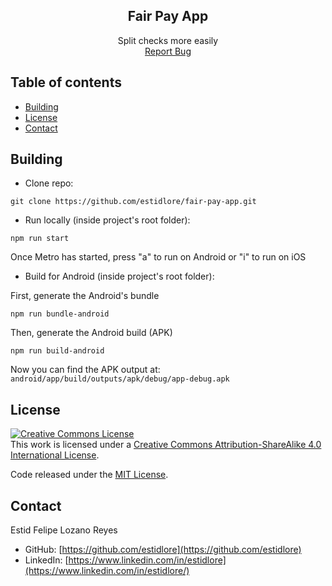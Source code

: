 <!-- HEADER -->

<div align="center">
  <h2 align="center">Fair Pay App</h2>
  <p align="center">
    Split checks more easily
    <br />
    <a href="https://github.com/estidlore/fair-pay/issues">Report Bug</a>
  </p>
</div>

<!-- TABLE OF CONTENTS -->

## Table of contents

- [Building](#building)
- [License](#license)
- [Contact](#contact)

<!-- BUILDING -->

## Building

- Clone repo:

```
git clone https://github.com/estidlore/fair-pay-app.git
```

- Run locally (inside project's root folder):

```
npm run start
```

Once Metro has started, press "a" to run on Android or "i" to run on iOS

- Build for Android (inside project's root folder):

First, generate the Android's bundle

```
npm run bundle-android
```

Then, generate the Android build (APK)

```
npm run build-android
```

Now you can find the APK output at:
`android/app/build/outputs/apk/debug/app-debug.apk`

<!-- LICENSE -->

## License

<a rel="license" href="http://creativecommons.org/licenses/by-sa/4.0/"><img alt="Creative Commons License" style="border-width:0" src="https://i.creativecommons.org/l/by-sa/4.0/88x31.png" /></a><br />This work is licensed under a <a rel="license" href="http://creativecommons.org/licenses/by-sa/4.0/">Creative Commons Attribution-ShareAlike 4.0 International License</a>.

Code released under the [MIT License](https://github.com/estidlore/fair-pay/blob/main/LICENSE).

<!-- CONTACT -->

## Contact

Estid Felipe Lozano Reyes

- GitHub: [https://github.com/estidlore](https://github.com/estidlore)
- LinkedIn: [https://www.linkedin.com/in/estidlore](https://www.linkedin.com/in/estidlore/)
